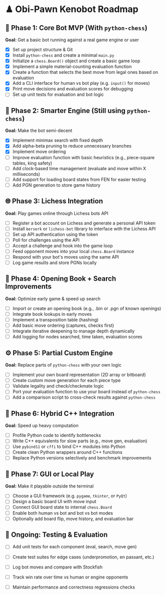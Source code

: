 # ♟ Obi-Pawn Kenobot Roadmap

## 🧱 Phase 1: Core Bot MVP (With `python-chess`)
**Goal:** Get a basic bot running against a real game engine or user

- [x] Set up project structure & Git
- [x] Install `python-chess` and create a minimal `main.py`
- [x] Initialize a `chess.Board()` object and create a basic game loop
- [x] Implement a simple material-counting evaluation function
- [x] Create a function that selects the best move from legal ones based on evaluation
- [x] Add a CLI interface for human vs bot play (e.g. `input()` for moves)
- [x] Print move decisions and evaluation scores for debugging
- [ ] Set up unit tests for evaluation and bot logic

## 🚀 Phase 2: Smarter Engine (Still using `python-chess`)
**Goal:** Make the bot semi-decent

- [x] Implement minimax search with fixed depth
- [x] Add alpha-beta pruning to reduce unnecessary branches
- [x] Implement move ordering
- [ ] Improve evaluation function with basic heuristics (e.g., piece-square tables, king safety)
- [ ] Add clock-based time management (evaluate and move within X milliseconds)
- [ ] Add support for loading board states from FEN for easier testing
- [ ] Add PGN generation to store game history

## 🌐 Phase 3: Lichess Integration
**Goal:** Play games online through Lichess bots API

- [ ] Register a bot account on Lichess and generate a personal API token
- [ ] Install `berserk` or `lichess-bot` library to interface with the Lichess API
- [ ] Set up API authentication using the token
- [ ] Poll for challenges using the API
- [ ] Accept a challenge and hook into the game loop
- [ ] Feed opponent moves into your local `chess.Board` instance
- [ ] Respond with your bot's moves using the same API
- [ ] Log game results and store PGNs locally

## 🧠 Phase 4: Opening Book + Search Improvements
**Goal:** Optimize early game & speed up search

- [ ] Import or create an opening book (e.g., .bin or .pgn of known openings)
- [ ] Integrate book lookups in early moves
- [ ] Implement a transposition table (hashing)
- [ ] Add basic move ordering (captures, checks first)
- [ ] Integrate iterative deepening to manage depth dynamically
- [ ] Add logging for nodes searched, time taken, evaluation scores

## ⚙️ Phase 5: Partial Custom Engine
**Goal:** Replace parts of `python-chess` with your own logic

- [ ] Implement your own board representation (2D array or bitboard)
- [ ] Create custom move generation for each piece type
- [ ] Validate legality and check/checkmate logic
- [ ] Port your evaluation function to use your board instead of `python-chess`
- [ ] Add a comparison script to cross-check results against `python-chess`

## 🚡 Phase 6: Hybrid C++ Integration
**Goal:** Speed up heavy computation

- [ ] Profile Python code to identify bottlenecks
- [ ] Write C++ equivalents for slow parts (e.g., move gen, evaluation)
- [ ] Use `pybind11` or `cffi` to bind C++ modules into Python
- [ ] Create clean Python wrappers around C++ functions
- [ ] Replace Python versions selectively and benchmark improvements

## 🚀 Phase 7: GUI or Local Play
**Goal:** Make it playable outside the terminal

- [ ] Choose a GUI framework (e.g. `pygame`, `tkinter`, or `PyQt`)
- [ ] Design a basic board UI with move input
- [ ] Connect GUI board state to internal `chess.Board`
- [ ] Enable both human vs bot and bot vs bot modes
- [ ] Optionally add board flip, move history, and evaluation bar

## 🥺 Ongoing: Testing & Evaluation

- [ ] Add unit tests for each component (eval, search, move gen)
- [ ] Create test suites for edge cases (underpromotion, en passant, etc.)
- [ ] Log bot moves and compare with Stockfish
- [ ] Track win rate over time vs human or engine opponents
- [ ] Maintain performance and correctness regressions checks

